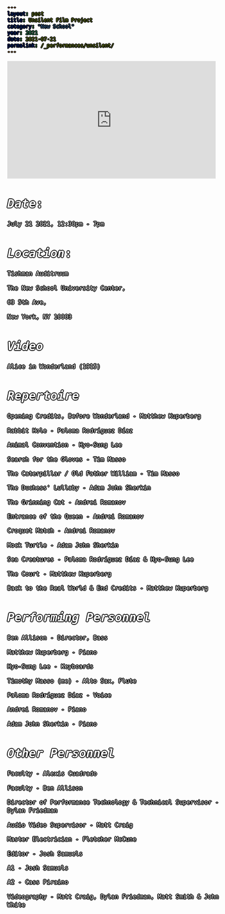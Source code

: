 ```yaml
---
layout: post
title: Unsilent Film Project
category: "New School"
year: 2021
date: 2021-07-21
permalink: /_performances/unsilent/
---
```


<style>

body {
  color: white;
  font-family: monospace;
  font-size: 16px;
  line-height: 1.4;
  margin: 0;
  min-height: 100%;
  overflow-wrap: break-word;
  text-shadow: 
    0 0 0 black,
    1px 0 0 black,
    -1px 0 0 black,
    0 1px 0 black,
    0 -1px 0 black,
    1px 1px 0 black,
    -1px -1px 0 black,
    1px -1px 0 black,
    -1px 1px 0 black,
    2px 0 0 black,
    -2px 0 0 black,
    0 2px 0 black,
    0 -2px 0 black;
}

body {
  background-image: url('/assets/tish.jpg');
  background-size: cover;
  background-position: center;
  background-attachment: fixed;
}

a {
  color: #5bff32;
}

</style>


<div id="scrollTrack">
  <div id="verticalScrollProgress"></div>
</div>

<style>
#scrollTrack {
  position: fixed;
  top: 25%;
  left: 50%;
  transform: translateX(-700px);
  width: 5px;
  height: 50%;
  background-color: rgba(255, 255, 255, 0.1);
  z-index: 9998;
}

#verticalScrollProgress {
  position: absolute;
  top: 0;
  left: 0;
  width: 100%;
  height: 0%;
  background-color: #5bff32;
  z-index: 9999;
}

</style>

<script>
window.onscroll = function() {
  const track = document.getElementById("scrollTrack");
  const bar = document.getElementById("verticalScrollProgress");
  
  const scrollTop = document.documentElement.scrollTop || document.body.scrollTop;
  const scrollHeight = document.documentElement.scrollHeight - document.documentElement.clientHeight;
  const scrollPercent = (scrollTop / scrollHeight) * 100;
  
  // Keep the green bar inside the track
  bar.style.height = scrollPercent + "%";
};
</script>


<iframe width="560" height="315" src="https://www.youtube.com/embed/L_jJaFzohR4?si=e2odoCP6OLYm6I6b" title="YouTube video player" frameborder="0" allow="accelerometer; autoplay; clipboard-write; encrypted-media; gyroscope; picture-in-picture; web-share" referrerpolicy="strict-origin-when-cross-origin" allowfullscreen></iframe>


# *Date*: 

July 21 2021, 12:30pm - 7pm

# *Location*: 

Tishman Auditruum

The New School University Center, 

63 5th Ave, 

New York, NY 10003

# *Video*

Alice in Wonderland (1915)

# *Repertoire*

Opening Credits, Before Wonderland - Matthew Kuperberg

Rabbit Hole - Paloma Rodríguez Díaz

Animal Convention - Hyo-Sung Lee

Search for the Gloves - Tim Masso

The Caterpillar / Old Father William - Tim Masso

The Duchess' Lullaby - Adam John Sherkin

The Grinning Cat - Andrei Romanov

Entrance of the Queen - Andrei Romanov

Croquet Match - Andrei Romanov

Mock Turtle - Adam John Sherkin

Sea Creatures - Paloma Rodríguez Díaz & Hyo-Sung Lee

The Court - Matthew Kuperberg

Back to the Real World & End Credits  - Matthew Kuperberg
 
# *Performing Personnel*

Ben Allison - Director, Bass 

Matthew Kuperberg - Piano 

Hyo-Sung Lee - Keyboards 

Timothy Masso (me) - Alto Sax, Flute 

Paloma Rodríguez Díaz - Voice 

Andrei Romanov - Piano 

Adam John Sherkin - Piano 
 
# *Other Personnel* 

Faculty - Alexis Cuadrado

Faculty - Ben Allison

Director of Performance Technology & Technical Supervisor - Dylan Friedman

Audio Video Supervisor - Matt Craig

Master Electrician - Fletcher McCune

Editor - Josh Samuels

A1 - Josh Samuels

A2 - Cass Piraino

Videography - Matt Craig, Dylan Friedman, Matt Smith & John White


